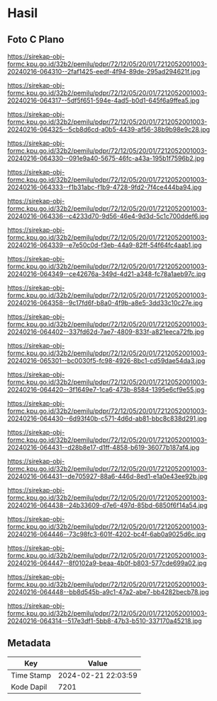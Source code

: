 # Hasil

## Foto C Plano

https://sirekap-obj-formc.kpu.go.id/32b2/pemilu/pdpr/72/12/05/20/01/7212052001003-20240216-064310--2faf1425-eedf-4f94-89de-295ad294621f.jpg

https://sirekap-obj-formc.kpu.go.id/32b2/pemilu/pdpr/72/12/05/20/01/7212052001003-20240216-064317--5df5f651-594e-4ad5-b0d1-645f6a9ffea5.jpg

https://sirekap-obj-formc.kpu.go.id/32b2/pemilu/pdpr/72/12/05/20/01/7212052001003-20240216-064325--5cb8d6cd-a0b5-4439-af56-38b9b98e9c28.jpg

https://sirekap-obj-formc.kpu.go.id/32b2/pemilu/pdpr/72/12/05/20/01/7212052001003-20240216-064330--091e9a40-5675-46fc-a43a-195b1f7596b2.jpg

https://sirekap-obj-formc.kpu.go.id/32b2/pemilu/pdpr/72/12/05/20/01/7212052001003-20240216-064333--f1b31abc-f1b9-4728-9fd2-7f4ce444ba94.jpg

https://sirekap-obj-formc.kpu.go.id/32b2/pemilu/pdpr/72/12/05/20/01/7212052001003-20240216-064336--c4233d70-9d56-46e4-9d3d-5c1c700ddef6.jpg

https://sirekap-obj-formc.kpu.go.id/32b2/pemilu/pdpr/72/12/05/20/01/7212052001003-20240216-064339--e7e50c0d-f3eb-44a9-82ff-54f64fc4aab1.jpg

https://sirekap-obj-formc.kpu.go.id/32b2/pemilu/pdpr/72/12/05/20/01/7212052001003-20240216-064349--ce42676a-349d-4d21-a348-fc78a1aeb97c.jpg

https://sirekap-obj-formc.kpu.go.id/32b2/pemilu/pdpr/72/12/05/20/01/7212052001003-20240216-064358--9c17fd6f-b8a0-4f9b-a8e5-3dd33c10c27e.jpg

https://sirekap-obj-formc.kpu.go.id/32b2/pemilu/pdpr/72/12/05/20/01/7212052001003-20240216-064402--337fd62d-7ae7-4809-833f-a821eeca72fb.jpg

https://sirekap-obj-formc.kpu.go.id/32b2/pemilu/pdpr/72/12/05/20/01/7212052001003-20240216-065301--bc0030f5-fc98-4926-8bc1-cd59dae54da3.jpg

https://sirekap-obj-formc.kpu.go.id/32b2/pemilu/pdpr/72/12/05/20/01/7212052001003-20240216-064420--3f1649e7-1ca6-473b-8584-1395e6cf9e55.jpg

https://sirekap-obj-formc.kpu.go.id/32b2/pemilu/pdpr/72/12/05/20/01/7212052001003-20240216-064430--6d93f40b-c571-4d6d-ab81-bbc8c838d291.jpg

https://sirekap-obj-formc.kpu.go.id/32b2/pemilu/pdpr/72/12/05/20/01/7212052001003-20240216-064431--d28b8e17-d1ff-4858-b619-36077b187af4.jpg

https://sirekap-obj-formc.kpu.go.id/32b2/pemilu/pdpr/72/12/05/20/01/7212052001003-20240216-064431--de705927-88a6-446d-8ed1-e1a0e43ee92b.jpg

https://sirekap-obj-formc.kpu.go.id/32b2/pemilu/pdpr/72/12/05/20/01/7212052001003-20240216-064438--24b33609-d7e6-497d-85bd-6850f6f14a54.jpg

https://sirekap-obj-formc.kpu.go.id/32b2/pemilu/pdpr/72/12/05/20/01/7212052001003-20240216-064446--73c98fc3-601f-4202-bc4f-6ab0a9025d6c.jpg

https://sirekap-obj-formc.kpu.go.id/32b2/pemilu/pdpr/72/12/05/20/01/7212052001003-20240216-064447--8f0102a9-beaa-4b0f-b803-577cde699a02.jpg

https://sirekap-obj-formc.kpu.go.id/32b2/pemilu/pdpr/72/12/05/20/01/7212052001003-20240216-064448--bb8d545b-a9c1-47a2-abe7-bb4282becb78.jpg

https://sirekap-obj-formc.kpu.go.id/32b2/pemilu/pdpr/72/12/05/20/01/7212052001003-20240216-064314--517e3df1-5bb8-47b3-b510-337170a45218.jpg


## Metadata

| Key        | Value               |
| ---------- | ------------------- |
| Time Stamp | 2024-02-21 22:03:59 |
| Kode Dapil | 7201                |



